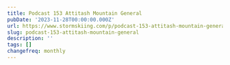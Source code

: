 ```yaml
---
title: Podcast 153 Attitash Mountain General
pubDate: '2023-11-28T00:00:00.000Z'
url: https://www.stormskiing.com/p/podcast-153-attitash-mountain-general
slug: podcast-153-attitash-mountain-general
description: ''
tags: []
changefreq: monthly
---
```


<!-- Add post content below -->
